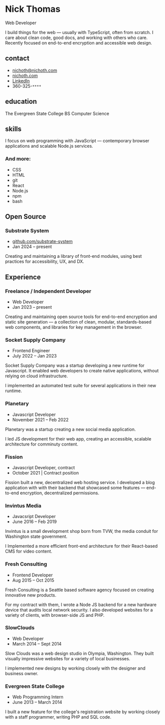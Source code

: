# Nick Thomas
Web Developer

<p class="intro">
    I build things for the web &mdash; usually with TypeScript, often
    from scratch. I care about clean code, good docs, and working with
    others who care. Recently focused on end-to-end encryption
    and accessible web design.
</p>

<div class="col-left">

## contact
* nichoth@nichoth.com
* [nichoth.com](https://nichoth.com/)
* [LinkedIn](https://www.linkedin.com/in/nichoth/)
* 360-325-`****`

## education
The Evergreen State College
BS Computer Science

## skills
I focus on web programming with JavaScript &mdash; contemporary browser
applications and scalable Node.js services.

### And more:
* CSS
* HTML
* git
* React
* Node.js
* npm
* bash
</div>

<div class="col-right">

## Open Source

### Substrate System

* [github.com/substrate-system](https://github.com/substrate-system)
* Jan 2024 &ndash; present

Creating and maintaining a library of front-end modules, using best
practices for accessibility, UX, and DX.

## Experience

### Freelance / Independent Developer
* Web Developer
* Jan 2023 &ndash; present

Creating and maintaining open source tools for
end-to-end encryption and static site generation &mdash; a
collection of clean, modular, standards-based web components,
and libraries for key management in the browser.

### Socket Supply Company
* Frontend Engineer
* July 2022 &ndash; Jan 2023

Socket Supply Company was a startup developing a new runtime for Javascript.
It enabled web developers to create native applications, without
relying on cloud infrastructure.

I implemented an automated test suite for several applications
in their new runtime.

### Planetary
* Javascript Developer
* November 2021 &ndash; Feb 2022

Planetary was a startup creating a new social media application.

I led JS development for their web app, creating an accessible, scalable
architecture for comminuty content.

### Fission
* Javascript Developer, contract
* October 2021 | Contract position

Fission built a new, decentralized web hosting service. I
developed a blog application with with their backend that showcased some
features &mdash; end-to-end encryption, decentralized permissions.

### Invintus Media
* Javacsript Developer
* June 2016 &ndash; Feb 2019

Invintus is a small development shop born from TVW, the media conduit
for Washington state government.

I Implemented a more efficient front-end architecture for their React-based
CMS for video content.

### Fresh Consulting
* Frontend Developer
* Aug 2015 &ndash; Oct 2015

Fresh Consulting is a Seattle based software agency focused
on creating innovative new products.

For my contract with them, I wrote a Node JS backend for a new hardware
device that audits local network security. I also developed websites for a
variety of clients, with browser-side JS and PHP.

### SlowClouds
* Web Developer
* March 2014 &ndash; Sept 2014

Slow Clouds was a web design studio in Olympia, Washington. They built visually
impressive websites for a variety of local businesses.

I implemented new designs by working closely with the designer and
business owner.

### Evergreen State College
* Web Programming Intern
* June 2013 &ndash; March 2014

I built a new feature for the college's registration website by working closely
with a staff programmer, writing PHP and SQL code.
</div>
